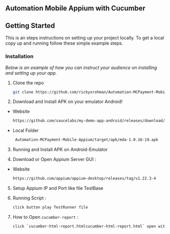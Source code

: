 ## Automation Mobile Appium with Cucumber 

## Getting Started

This is an steps instructions on setting up your project locally.
To get a local copy up and running follow these simple example steps.


### Installation 

_Below is an example of how you can instruct your audience on installing and setting up your app._


1. Clone the repo
   ```sh
   git clone https://github.com/rickyxrohman/Automation-MCPayment-Mobile-Appium.git
   ```
2. Download and Install APK on your emulator Android!

* Website
   ```sh
   https://github.com/saucelabs/my-demo-app-android/releases/download/1.0.16/mda-1.0.16-19.apk
   ```
* Local Folder 
   ```sh
    Automation-MCPayment-Mobile-Appium/target/apk/mda-1.0.16-19.apk
     ```

3. Running and Install APK on Android-Emulator 

4. Download or Open Appium Server GUI :

* Website
   ```sh
   https://github.com/appium/appium-desktop/releases/tag/v1.22.3-4
   ```

5. Setup Appium IP and Port like file TestBase

6. Running Script :

   ```sh
   click button play TestRunner file
   
   ```
7. How to Open `cucumber-report` :

   ```sh
   click `cucumber-html-report.htmlcucumber-html-report.html` open with browser
   ```


